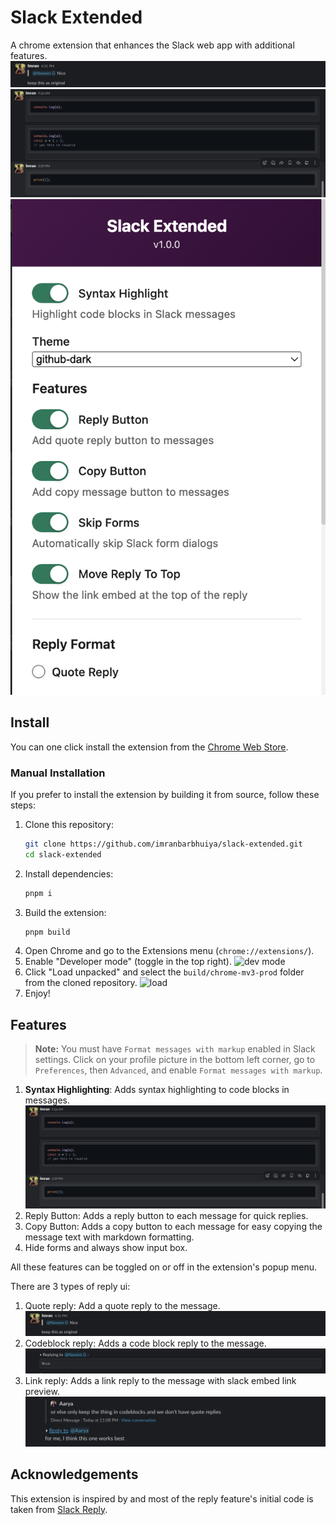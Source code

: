 # Slack Extended

A chrome extension that enhances the Slack web app with additional features.
![quote](/.github/quote.png)
![syntax highlight](/.github/syntax.png)
![popup](/.github/popup.png)

## Install

[link-chrome]: https://chrome.google.com/webstore/detail/slack-extended/nfpkgencphfibchjlcfkgikamdiekepp 'Version published on Chrome Web Store'
[link-firefox]: https://addons.mozilla.org/firefox/addon/slack-extended/ 'Version published on Mozilla Add-ons'

You can one click install the extension from the [Chrome Web Store](https://chrome.google.com/webstore/detail/slack-extended/nfpkgencphfibchjlcfkgikamdiekepp).

### Manual Installation

If you prefer to install the extension by building it from source, follow these steps:

1. Clone this repository:
   ```sh
   git clone https://github.com/imranbarbhuiya/slack-extended.git
   cd slack-extended
   ```
2. Install dependencies:
   ```sh
   pnpm i
   ```
3. Build the extension:
   ```sh
   pnpm build
   ```
4. Open Chrome and go to the Extensions menu (`chrome://extensions/`).
5. Enable "Developer mode" (toggle in the top right).
   ![dev mode](./images/devmode.png)
6. Click "Load unpacked" and select the `build/chrome-mv3-prod` folder from the cloned repository.
   ![load](./images/load.png)
7. Enjoy!

## Features

> **Note:** You must have `Format messages with markup` enabled in Slack settings.
> Click on your profile picture in the bottom left corner, go to `Preferences`, then `Advanced`, and enable `Format messages with markup`.

1. **Syntax Highlighting**: Adds syntax highlighting to code blocks in messages.
   ![syntax highlight](/.github/syntax.png)
2. Reply Button: Adds a reply button to each message for quick replies.
3. Copy Button: Adds a copy button to each message for easy copying the message text with markdown formatting.
4. Hide forms and always show input box.

All these features can be toggled on or off in the extension's popup menu.

There are 3 types of reply ui:

1. Quote reply: Add a quote reply to the message.
   ![quote](/.github/quote.png)
2. Codeblock reply: Adds a code block reply to the message.
   ![codeblock](/.github/codeblock.png)
3. Link reply: Adds a link reply to the message with slack embed link preview.
   ![link](/.github/link.png)

## Acknowledgements

This extension is inspired by and most of the reply feature's initial code is taken from [Slack Reply](https://github.com/pashpashpash/slack-reply).
